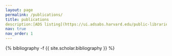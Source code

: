 ```yaml
---
layout: page
permalink: /publications/
title: publications
description:[ADS listing](https://ui.adsabs.harvard.edu/public-libraries/rTaH98YmTs6-aZoxtV7WXg/)
nav: true
nav_order: 1
---
```

<!-- _pages/publications.md -->
<div class="publications">

{% bibliography -f {{ site.scholar.bibliography }} %}

</div>
